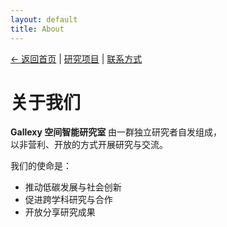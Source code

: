 ```yaml
---
layout: default
title: About
---
```


[← 返回首页](./index) | [研究项目](./research) | [联系方式](./contact)

# 关于我们

**Gallexy 空间智能研究室** 由一群独立研究者自发组成，  
以非营利、开放的方式开展研究与交流。  

我们的使命是：  
- 推动低碳发展与社会创新  
- 促进跨学科研究与合作  
- 开放分享研究成果  
